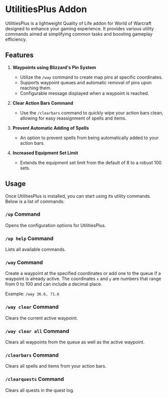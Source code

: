 # UtilitiesPlus Addon

UtilitiesPlus is a lightweight Quality of Life addon for World of Warcraft designed to enhance your gaming experience. It provides various utility commands aimed at simplifying common tasks and boosting gameplay efficiency.

## Features

1. **Waypoints using Blizzard's Pin System**
    - Utilize the `/way` command to create map pins at specific coordinates.
    - Supports waypoint queues and automatic removal of pins upon reaching them.
    - Configurable message displayed when a waypoint is reached.

2. **Clear Action Bars Command**
    - Use the `/clearbars` command to quickly wipe your action bars clean, allowing for easy reassignment of spells and items.

3. **Prevent Automatic Adding of Spells**
    - An option to prevent spells from being automatically added to your action bars.

4. **Increased Equipment Set Limit**
    - Extends the equipment set limit from the default of 8 to a robust 100 sets.

## Usage

Once UtilitiesPlus is installed, you can start using its utility commands. Below is a list of commands:

### `/up` Command
Opens the configuration options for UtilitiesPlus.

### `/up help` Command
Lists all available commands.

### `/way` Command
Create a waypoint at the specified coordinates or add one to the queue if a waypoint is already active. The coordinates `x` and `y` are numbers that range from 0 to 100 and can include a decimal place.

Example: `/way 36.6, 71.6`

### `/way clear` Command
Clears the current active waypoint.

### `/way clear all` Command
Clears all waypoints from the queue as well as the active waypoint.

### `/clearbars` Command
Clears all spells and items from your action bars.

### `/clearquests` Command
Clears all quests in the quest log.
